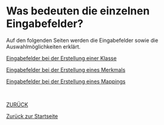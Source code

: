 # Was bedeuten die einzelnen Eingabefelder?
Auf den folgenden Seiten werden die Eingabefelder sowie die Auswahlmöglichkeiten erklärt. 

[Eingabefelder bei der Erstellung einer Klasse](3.2.1_FelderKlasse.md)

[Eingabefelder bei der Erstellung eines Merkmals](3.2.2_FelderMerkmal.md)

[Eingabefelder bei der Erstellung eines Mappings](3.2.3_FelderMapping.md)

<br>

[ZURÜCK](3.0_Erklaerungen.md)

[Zurück zur Startseite](https://bimeta-steuerkreis.github.io/Anwenderhilfe/)
